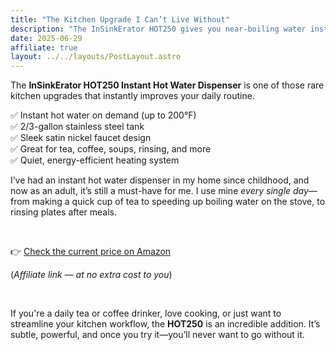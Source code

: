 ```yaml
---
title: "The Kitchen Upgrade I Can’t Live Without"
description: "The InSinkErator HOT250 gives you near-boiling water instantly—and I’ve used one daily since I was a kid."
date: 2025-06-29
affiliate: true
layout: ../../layouts/PostLayout.astro
---
```


The **InSinkErator HOT250 Instant Hot Water Dispenser** is one of those rare kitchen upgrades that instantly improves your daily routine.

✅ Instant hot water on demand (up to 200°F)  
✅ 2/3-gallon stainless steel tank  
✅ Sleek satin nickel faucet design  
✅ Great for tea, coffee, soups, rinsing, and more  
✅ Quiet, energy-efficient heating system  

I’ve had an instant hot water dispenser in my home since childhood, and now as an adult, it’s still a must-have for me. I use mine *every single day*—from making a quick cup of tea to speeding up boiling water on the stove, to rinsing plates after meals.

<br>

👉 <a href="https://amzn.to/44qGClY" target="_blank" rel="noopener noreferrer" class="text-primary underline hover:text-secondary transition-colors font-semibold">Check the current price on Amazon</a> 

(*Affiliate link — at no extra cost to you*)

<br>

If you're a daily tea or coffee drinker, love cooking, or just want to streamline your kitchen workflow, the **HOT250** is an incredible addition. It’s subtle, powerful, and once you try it—you’ll never want to go without it.